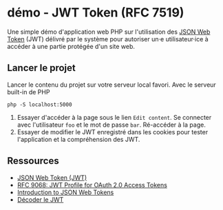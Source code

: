 # démo - JWT Token (RFC 7519)

Une simple démo d'application web PHP sur l'utilisation des [JSON Web Token](https://www.rfc-editor.org/rfc/rfc7519) (JWT) délivré par le système pour autoriser un·e utilisateur·ice à accéder à une partie protégée d'un site web.

## Lancer le projet

Lancer le contenu du projet sur votre serveur local favori. Avec le serveur built-in de PHP

~~~
php -S localhost:5000
~~~

1. Essayer d'accéder à la page sous le lien `Edit content`. Se connecter avec l'utilisateur `foo` et le mot de passe `bar`. Ré-accéder à la page. 
2. Essayer de modifier le JWT enregistré dans les cookies pour tester l'application et la compréhension des JWT.

## Ressources

- [JSON Web Token (JWT)](https://www.rfc-editor.org/rfc/rfc7519)
- [RFC 9068: JWT Profile for OAuth 2.0 Access Tokens](https://oauth.net/2/jwt-access-tokens/)
- [Introduction to JSON Web Tokens](https://jwt.io/introduction)
- [Décoder le JWT](https://jwt.io/)
